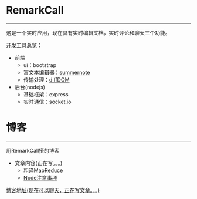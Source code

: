 # RemarkCall
---
这是一个实时应用，现在具有实时编辑文档，实时评论和聊天三个功能。

开发工具总览：

- 前端
  - ui：bootstrap
  - 富文本编辑器：[summernote](https://github.com/summernote/summernote/)
  - 传输处理：[diffDOM](https://github.com/fiduswriter/diffDOM)
- 后台(nodejs)
  - 基础框架：express
  - 实时通信：socket.io

# 博客
---
用RemarkCall搭的博客

- 文章内容(正在写。。。)
  - [粗译MapReduce](https://github.com/GargouillePao/remarkcall/blob/master/storage/articles/time-116-2-29-12-38-27.md)
  - [Node注意事项](https://github.com/GargouillePao/remarkcall/blob/master/storage/articles/time-116-3-17-17-40-4.md)

[博客地址(现在可以聊天，正在写文章。。。)](http://www.gargouilledragon.org/)